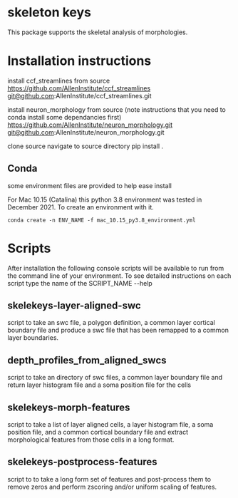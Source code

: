 # skeleton keys

This package supports the skeletal analysis of morphologies.


Installation instructions
=========================


install ccf_streamlines from source
https://github.com/AllenInstitute/ccf_streamlines
git@github.com:AllenInstitute/ccf_streamlines.git

install neuron_morphology from source
(note instructions that you need to conda install some dependancies first)
https://github.com/AllenInstitute/neuron_morphology.git
git@github.com:AllenInstitute/neuron_morphology.git


clone source
navigate to source directory 
pip install .

Conda
-----
some environment files are provided to help ease install 

For Mac 10.15 (Catalina) this python 3.8 environment was tested in December 2021.
To create an environment with it. 

    conda create -n ENV_NAME -f mac_10.15_py3.8_environment.yml

Scripts
=======
After installation the following console scripts will be available to run from the command line of your environment. To see detailed instructions on each script type the name of the SCRIPT_NAME --help

skelekeys-layer-aligned-swc
----------------------------
script to take an swc file, a polygon definition, a common layer cortical boundary file and produce a swc file that has been remapped to a common layer boundaries. 

depth_profiles_from_aligned_swcs
--------------------------------
script to take an directory of swc files, a common layer boundary file and return layer histogram file and a soma position file for the cells

skelekeys-morph-features
----------------------------
script to take a list of layer aligned cells, a layer histogram file, a soma position file, and a common cortical boundary file and extract morphological features from those cells in a long format.

skelekeys-postprocess-features
------------------------------
script to to take a long form set of features and post-process them to remove zeros and perform zscoring and/or uniform scaling of features.








